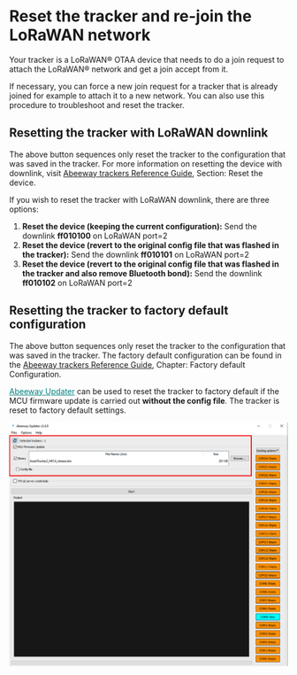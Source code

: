 
# Reset the tracker and re-join the LoRaWAN network

Your tracker is a LoRaWAN® OTAA device that needs to do a join request to attach the LoRaWAN® network and get a join accept from it.<br/>

If necessary, you can force a new join request for a tracker that is already joined for example to attach it to a new network. You can also use this procedure to troubleshoot and reset the tracker.

## Resetting the tracker with LoRaWAN downlink

The above button sequences only reset the tracker to the configuration that was saved in the tracker. For more information on resetting the device with downlink, visit [Abeeway trackers Reference Guide](https://docs.thingpark.com/thingpark-location/D-Reference/DocLibrary_R/#reference-guides-and-tools), Section: Reset the device.

If you wish to reset the tracker with LoRaWAN downlink, there are three options:

1. **Reset the device (keeping the current configuration):** Send the downlink **ff010100** on LoRaWAN port=2 
2. **Reset the device (revert to the original config file that was flashed in the tracker):** Send the downlink **ff010101** on LoRaWAN port=2
3. **Reset the device (revert to the original config file that was flashed in the tracker and also remove Bluetooth bond):** Send the downlink **ff010102** on LoRaWAN port=2

## Resetting the tracker to factory default configuration

The above button sequences only reset the tracker to the configuration that was saved in the tracker. The factory default configuration can be found in the [Abeeway trackers Reference Guide](https://docs.thingpark.com/thingpark-location/D-Reference/DocLibrary_R/#reference-guides-and-tools), Chapter: Factory default Configuration.

<html>
<p>
<a href="../../D-Reference/AbeewayFirmwareUpdate_R/" style="color:teal">Abeeway Updater</a> can be used to reset the tracker to factory default if the MCU firmware update is carried out <b>without the config file</b>. The tracker is reset to factory default settings. 
</p>
</html>

<img src="../../C-Procedure-Topics/ReDoJoinRequestSB_T/images/abw_updater_factory_reset.png" width="700" border="0" />